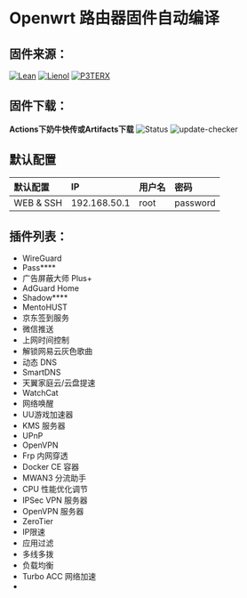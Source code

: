 # Openwrt 路由器固件自动编译

## 固件来源：
[![Lean](https://img.shields.io/badge/Lede-Lean-red.svg?style=flat&logo=appveyor)](https://github.com/coolsnowwolf/lede) 
 [![Lienol](https://img.shields.io/badge/Package-Lienol-blueviolet.svg?style=flat&logo=appveyor)](https://github.com/Lienol/openwrt-package) 
 [![P3TERX](https://img.shields.io/badge/Actions-P3TERX-blueviolet.svg?style=flat&logo=appveyor)](https://github.com/P3TERX/Actions-OpenWrt)


## 固件下载：

**Actions下奶牛快传或Artifacts下载**
![Status](https://github.com/2CW/jdy-openwrt/actions/workflows/build-openwrt.yml/badge.svg)
![update-checker](https://github.com/2CW/jdy-openwrt/actions/workflows/update-checker.yml/badge.svg)

## 默认配置

| 默认配置 | IP | 用户名 | 密码 |
| :--- | :--- | :--- | :--- |
| WEB & SSH | 192.168.50.1 | root | password |

## 插件列表：
* WireGuard
* Pass****
* 广告屏蔽大师 Plus+
* AdGuard Home
* Shadow****
* MentoHUST
* 京东签到服务
* 微信推送
* 上网时间控制
* 解锁网易云灰色歌曲
* 动态 DNS
* SmartDNS
* 天翼家庭云/云盘提速
* WatchCat
* 网络唤醒
* UU游戏加速器
* KMS 服务器
* UPnP
* OpenVPN
* Frp 内网穿透
* Docker CE 容器
* MWAN3 分流助手
* CPU 性能优化调节
* IPSec VPN 服务器
* OpenVPN 服务器
* ZeroTier
* IP限速
* 应用过滤
* 多线多拨
* 负载均衡
* Turbo ACC 网络加速
* 

